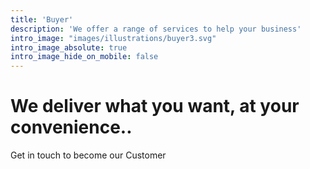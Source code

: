 ```yaml
---
title: 'Buyer'
description: 'We offer a range of services to help your business'
intro_image: "images/illustrations/buyer3.svg"
intro_image_absolute: true
intro_image_hide_on_mobile: false
---
```


# We deliver what you want, at your convenience..

Get in touch to become our Customer
